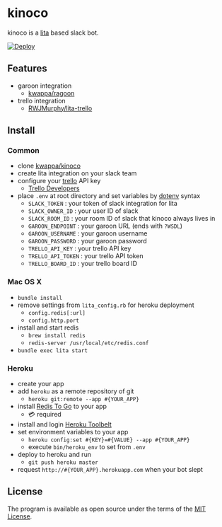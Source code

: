 # kinoco

kinoco is a [lita](https://github.com/litaio/lita) based slack bot.

[![Deploy](https://www.herokucdn.com/deploy/button.svg)](https://heroku.com/deploy)

## Features

- garoon integration
    - [kwappa/ragoon](https://github.com/kwappa/ragoon)
- trello integration
    - [RWJMurphy/lita-trello](https://github.com/RWJMurphy/lita-trello)

## Install

### Common

- clone [kwappa/kinoco](https://github.com/kwappa/kinocoa)
- create lita integration on your slack team
- configure your [trello](https://trello.com/) API key
    - [Trello Developers](https://developers.trello.com/)
- place `.env` at root directory and set variables by [dotenv](https://github.com/bkeepers/dotenv) syntax
    - `SLACK_TOKEN`      : your token of slack integration for lita
    - `SLACK_OWNER_ID`   : your user ID of slack
    - `SLACK_ROOM_ID`    : your room ID of slack that kinoco always lives in
    - `GAROON_ENDPOINT`  : your garoon URL (ends with `?WSDL`)
    - `GAROON_USERNAME`  : your garoon username
    - `GAROON_PASSWORD`  : your garoon password
    - `TRELLO_API_KEY`   : your trello API key
    - `TRELLO_API_TOKEN` : your trello API token
    - `TRELLO_BOARD_ID`  : your trello board ID

### Mac OS X

- `bundle install`
- remove settings from `lita_config.rb` for heroku deployment
    - `config.redis[:url]`
    - `config.http.port`
- install and start redis
    - `brew install redis`
    - `redis-server /usr/local/etc/redis.conf`
- `bundle exec lita start`

### Heroku

- create your app
- add `heroku` as a remote repository of git
    - `heroku git:remote --app #{YOUR_APP}`
- install [Redis To Go](https://elements.heroku.com/addons/redistogo) to your app
    - :credit_card: required
- install and login [Heroku Toolbelt](https://toolbelt.heroku.com/)
- set environment variables to your app
    - `heroku config:set #{KEY}=#{VALUE} --app #{YOUR_APP}`
    - execute `bin/heroku_env` to set from `.env`
- deploy to heroku and run
    - `git push heroku master`
- request `http://#{YOUR_APP}.herokuapp.com` when your bot slept

## License

The program is available as open source under the terms of the [MIT License](http://opensource.org/licenses/MIT).
